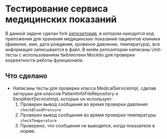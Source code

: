 # Тестирование сервиса медицинских показаний

В данной задаче сделан fork [репозитория](https://github.com/neee/healthcare-service), в котором находится код приложения для хранения медицинских показаний пациентов клиники (фамилия, имя, дата рождения, кровяное давление, температура), вся информация записывается в файл. В моём репозитории написаны Unit-тесты с использованием библиотеки Mockito для проверки корректности работы функционала.

## Что сделано
- Написаны тесты для проверки класса MedicalServiceImpl, сделав заглушки для классов PatientInfoFileRepository и SendAlertServiceImpl, которые он использует:
    1. Проверен вывод сообщения во время проверки давления `checkBloodPressure`
    2. Проверен вывод сообщения во время проверки температуры `checkTemperature`
    3. Проверено, что сообщения не выводятся, когда показатели в норме.
